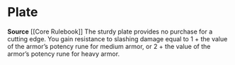 ﻿---
armor_group: Plate
id: '4'
name: Plate
rarity: Common
source: '[[DATABASE/source/Core Rulebook|Core Rulebook]]'
trait: null
type: Armor Specialization

---
# Plate

**Source** [[Core Rulebook]] 
The sturdy plate provides no purchase for a cutting edge. You gain resistance to slashing damage equal to 1 + the value of the armor’s potency rune for medium armor, or 2 + the value of the armor’s potency rune for heavy armor.